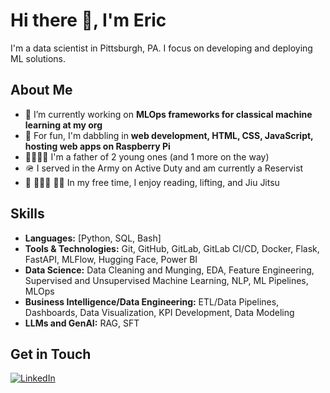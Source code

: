 # Hi there 👋, I'm Eric

I'm a data scientist in Pittsburgh, PA. I focus on developing and deploying ML solutions. 

## About Me

- 🔭 I’m currently working on **MLOps frameworks for classical machine learning at my org**
- 🌱 For fun, I'm dabbling in **web development, HTML, CSS, JavaScript, hosting web apps on Raspberry Pi**
- 👨‍👩‍👧‍👦 I'm a father of 2 young ones (and 1 more on the way)
- 🪖 I served in the Army on Active Duty and am currently a Reservist
- 📖 🏋🏻‍♂️ 🤼‍♂️ In my free time, I enjoy reading, lifting, and Jiu Jitsu

## Skills

- **Languages:** [Python, SQL, Bash]
- **Tools & Technologies:** Git, GitHub, GitLab, GitLab CI/CD, Docker, Flask, FastAPI, MLFlow, Hugging Face, Power BI
- **Data Science:** Data Cleaning and Munging, EDA, Feature Engineering, Supervised and Unsupervised Machine Learning, NLP, ML Pipelines, MLOps
- **Business Intelligence/Data Engineering:** ETL/Data Pipelines, Dashboards, Data Visualization, KPI Development, Data Modeling
- **LLMs and GenAI:** RAG, SFT

## Get in Touch
[![LinkedIn](https://img.shields.io/badge/LinkedIn-Connect-blue)](https://www.linkedin.com/in/eric-metzler)

